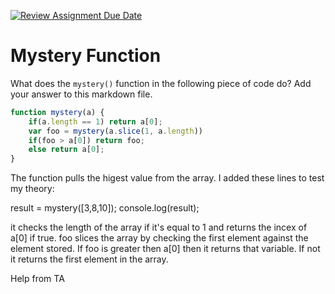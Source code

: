 [![Review Assignment Due Date](https://classroom.github.com/assets/deadline-readme-button-24ddc0f5d75046c5622901739e7c5dd533143b0c8e959d652212380cedb1ea36.svg)](https://classroom.github.com/a/GDPVb20V)
# Mystery Function

What does the `mystery()` function in the following piece of code do? Add your
answer to this markdown file.

```javascript
function mystery(a) {
    if(a.length == 1) return a[0];
    var foo = mystery(a.slice(1, a.length)) 
    if(foo > a[0]) return foo;
    else return a[0];
}
```
The function pulls the higest value from the array. I added these lines to test my theory:

result = mystery([3,8,10]);
console.log(result);

it checks the length of the array if it's equal to 1 and returns the incex of a[0] if true. foo slices the array by checking the first element against the element stored. If foo is greater then a[0] then it returns that variable. If not it returns the first element in the array. 

Help from TA
